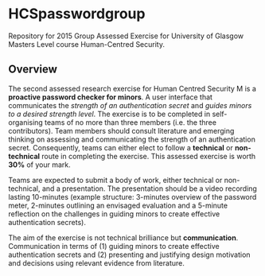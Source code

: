 # HCSpasswordgroup

Repository for 2015 Group Assessed Exercise for University of Glasgow Masters Level course Human-Centred Security.

## Overview

The second assessed research exercise for Human Centred Security M is a **proactive password checker for minors**. A user interface that communicates the *strength of an authentication secret* and *guides minors to a desired strength level*. The exercise is to be completed in self-organising teams of no more than three members (i.e. the three contributors). Team members should consult literature and emerging thinking on assessing and communicating the strength of an authentication secret.  Consequently, teams can either elect to follow a **technical** or **non-technical** route in completing the exercise. This assessed exercise is worth **30%** of your mark.

Teams are expected to submit a body of work, either technical or non-technical, and a presentation. The presentation should be a video recording lasting 10-minutes (example structure: 3-minutes overview of the password meter, 2-minutes outlining an envisaged evaluation and a 5-minute reflection on the challenges in guiding minors to create effective authentication secrets).

The aim of the exercise is not technical brilliance but **communication**. Communication in terms of (1) guiding minors to create effective authentication secrets and (2) presenting and justifying design motivation and decisions using relevant evidence from literature. 
